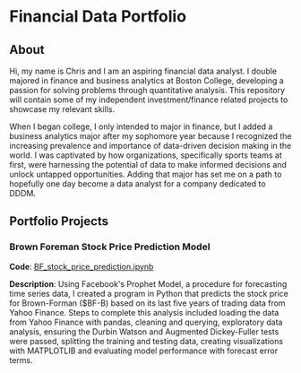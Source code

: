 # Financial Data Portfolio

## About
Hi, my name is Chris and I am an aspiring financial data analyst. I double majored in finance and business analytics at Boston College, developing a passion for solving problems through quantitative analysis. This repository will contain some of my independent investment/finance related projects to showcase my relevant skills.

When I began college, I only intended to major in finance, but I added a business analytics major after my sophomore year because I recognized the increasing prevalence and importance of data-driven decision making in the world. I was captivated by how organizations, specifically sports teams at first, were harnessing the potential of data to make informed decisions and unlock untapped opportunities. Adding that major has set me on a path to hopefully one day become a data analyst for a company dedicated to DDDM.

## Portfolio Projects

### Brown Foreman Stock Price Prediction Model
**Code**: [BF_stock_price_prediction.ipynb](https://github.com/csnow27/Financial-Data-Portfolio/blob/main/BF_stock_price_prediction.ipynb)

**Description**: Using Facebook's Prophet Model, a procedure for forecasting time series data, I created a program in Python that predicts the stock price for Brown-Forman ($BF-B) based on its last five years of trading data from Yahoo Finance. Steps to complete this analysis included loading the data from Yahoo Finance with pandas, cleaning and querying, exploratory data analysis, ensuring the Durbin Watson and Augmented Dickey-Fuller tests were passed, splitting the training and testing data, creating visualizations with MATPLOTLIB and evaluating model performance with forecast error terms. 

